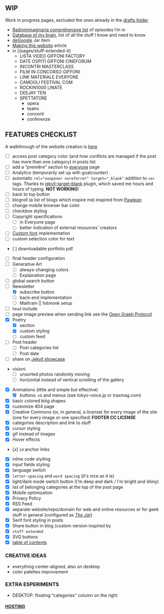 ## WIP

Work in progress pages, excluded the ones already in the [drafts folder](/_drafts)

- [Radioimmaginaria comprehensive list](/pages/radioimmaginaria-database.md) of episodes I’m in
- [Database of my brain](/_jar/2020-06-04-brain-database.md), list of all the stuff I know and need to know
- [deGoogle](/_jar/2020-06-03-deGoogle.md) Jar item
- [Making this website](/_posts/2020-04-18-Making-this-website.md) article
- in [/pages/stuff-extended-it]
	- LISTA VIDEO GIFFONI FACTORY
	- DATE OSPITI GIFFONI CINEFORUM
	- INCONTRI MASTERCLASS
	- FILM IN CONCORSO GIFFONI
	- LINK MATERIALE EVERYONE
	- CAMOGLI FESTIVAL COM
	- ROCKIN1000 LINATE
	- DEEJAY TEN
	- SPETTATORE
		- opera
		- teatro
		- concerti
		- conferenze

## FEATURES CHECKLIST

A walkthrough of the website creation is [here](https://tommiboom.tk/themakingof)

- [ ] access post category color (and how conflicts are managed if the post has more than one category) in posts list
- [ ] add a “première” section to [everyone](/everyone) page
- [ ] Analytics (temporarily set up with goatcounter)
- [ ] automatic `rel="noopener noreferrer" target="_blank"` addition to `<a>` tags. Thanks to [jekyll-target-blank](https://github.com/keithmifsud/jekyll-target-blank) plugin, which saved me hours and hours of typing. **NOT WORKING**!
- [ ] back to top button
- [ ] blogroll (a list of blogs which inspire me) inspired from [Pawlean](https://pawlean.com/blogroll)
- [ ] change mobile browser bar color
- [ ] checkbox styling
- [ ] Copyright specifications
	- [ ] in Everyone page
	- [ ] better indication of external resources' creators
- [ ] [Custom font](https://xplosionmind.tk/Typography#Custom-font) implementation
- [ ] custom selection color for text
- [ ] downloadable portfolio pdf
- [ ] final header configuration
- [ ] Generative Art
	- [ ] always-changing colors
	- [ ] Explaination page
- [ ] global search button
- [ ] Newsletter
	- [x] subscribe button
	- [ ] back-end implementation
	- [ ] Mailtrain || listmonk setup
- [ ] `head` include
- [ ] page image preview when sending link see the [Open Graph Protocol](https://ogp.me/)
- [x] Poetry
	- [x] section
	- [x] custom styling
	- [ ] custom feed
- [ ] Post header
	- [ ] Post categories list
	- [ ] Post date
- [ ] share on [Jekyll showcase](https://github.com/planetjekyll/showcase)
- visioni
    - [ ] unsorted photos randomly moving
    - [ ] horizontal instead of vertical scrolling of the gallery

- [x] Animations (little and simple but effective)
	- [x] buttons: `x`s and menus (see tokyo-voice.jp or traxmag.com)
- [x] basic colored biiig shapes
- [x] customize 404 page
- [x] Creative Commons (or, in general, a license) for every image of the site (one for every image or one specified) **FOOTER CC LICENSE**
- [x] categories description and link to stuff
- [x] cursor styling
- [x] gif instead of images 
- [x] Hover effects
- [x] `id` anchor links
- [x] inline code styiling
- [x] input fields styling
- [x] language switch
- [x] `letter-spacing` and `word spacing` (it's nice as it is)
- [x] light/dark mode switch button (I'm deep and dark / I'm bright and shiny)
- [x] list of belonging categories at the top of the post page
- [x] Mobile optimization
- [x] Privacy Policy
- [x] RSS Feed
- [x] separate website/repo/domain for web and online resources or for geek stuff in general (configured as _[The Jar](xplosionmind.tk/jar)_)
- [x] Serif font styling in posts
- [x] Share button in blog (custom version inspired by 
- [x] `stuff extended`
- [x] SVG buttons
- [x] [table of contents](https://github.com/allejo/jekyll-toc)

### CREATIVE IDEAS

- everything center-aligned, also on desktop
- color palettes improvement

### EXTRA ESPERIMENTS

- DESKTOP: floating “categories” column on the right

#### [HOSTING](https://forum.privacytools.io/t/privacy-friendly-source-code-hosting-recommendations/3316)
